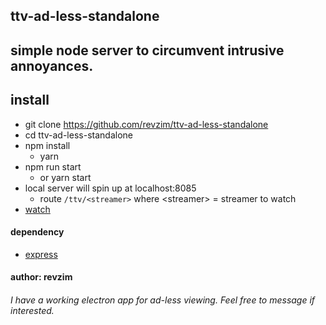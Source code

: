 ## ttv-ad-less-standalone

## simple node server to circumvent intrusive annoyances.

## install
* git clone https://github.com/revzim/ttv-ad-less-standalone
* cd ttv-ad-less-standalone
* npm install 
  * yarn
* npm run start
  * or yarn start
* local server will spin up at localhost:8085
  * route `/ttv/<streamer>` where \<streamer\> = streamer to watch
* [watch](http://localhost:8085/ttv/<streamer>)

#### dependency
* [express](https://github.com/expressjs/express)

#### author: revzim

###### I have a working electron app for ad-less viewing. Feel free to message if interested.